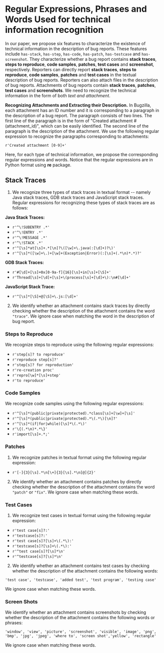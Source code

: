 # Regular Expressions, Phrases and Words Used for technical information recognition

In our paper, we propose six features to characterize the existence of technical information in the description of bug reports. These features include `has-stack`, `has-step`, `has-code`, `has-patch`, `has-testcase` and `has-screenshot`. They characterize whether a bug report contains **stack traces**, **steps to reproduce**, **code samples**, **patches**, **test cases** and **screenshot**, respectively. Reporters can directly report **stack traces**, **steps to reproduce**, **code samples**, **patches** and **test cases** in the textual description of bug reports. Reporters can also attach files in the description of bug reports. Attachments of bug reports contain **stack traces**, **patches**, **test cases** and **screenshots**. We need to recognize the technical information in the form of both *text and attachment*.

**Recognizing Attachments and Extracting their Description.** In Bugzilla, each attachment has an ID number and it is corresponding to a paragraph in the description of a bug report. The paragraph consists of two lines. The first line of the paragraph is in the form of "Created attachment #(attachment_id)", which can be easily identified. The second line of the paragraph is the description of the attachment. We use the following regular expression to recognize the paragraphs corresponding to attachments:  

```r'Created attachment [0-9]+'```

Here, for each type of technical information, we propose the corresponding regular expressions and words. Notice that the regular expressions are in Python format using **re** package.

## Stack Traces

1. We recognize three types of stack traces in textual format -- namely Java stack traces, GDB stack traces and JavaScript stack traces. Regular expressions for recognizing these types of stack traces are as follows:

**Java Stack Traces:** 
* `r'^\!SUBENTRY .*'`
* `r'^\!ENTRY .*'`
* `r'^\!MESSAGE .*'`
* `r'^\!STACK .*'`
* `r'^[\s]*at[\s]+.*[\n]?\([\w]+\.java(:[\d]+)?\)'`
* `r'^[\s]*([\w]+\.)+[\w]+(Exception|Error)(:[\s]+(.*\n)*.*)?'`

**GDB Stack Traces:**
* `r'#[\d]+[\s]+0x[0-9a-f]{16}[\s]+in[\s]+[\S]+'`
* `r'Thread[\s]+[\d]+[\s]+\(process[\s]+[\d]+\):\n#[\d]+'`

**JavaScript Stack Trace:**
* `r'^[\s]*[\S]+@[\S]+\.js:[\d]+'`

2. We identify whether an attachment contains stack traces by directly checking whether the description of the attachment contains the word `"trace"`. We ignore case when matching the word in the description of bug report.

### Steps to Reproduce

We recognize steps to reproduce using the following regular expressions:
* `r'step[s]? to reproduce'`
* `r'reproduce step[s]?'`
* `r'step[s]? for reproduction'`
* `r're-creation proc'`
* `r'repro[\w]*[\s]+step'`
* `r'to reproduce'`

### Code Samples

We recognize code samples using the following regular expressions:
* `r'^[\s]*(public|private|protected).*class[\s]+[\w]+[\s]'`
* `r'^[\s]*(public|private|protected).*\(.*\)[\n]?'`
* `r'^[\s]*(if|for|while)[\s]*\(.*\)'`
* `r'\{(.*\n)*.*\}'`
* `r'import[\s]+.*;'`

### Patches

1. We recognize patches in textual format using the following regular expression:
* `r'[-]{3}[\s].*\n[\+]{3}[\s].*\n[@]{2}'`
2. We identify whether an attachment contains patches by directly checking whether the description of the attachment contains the word `"patch"` or `"fix"`. We ignore case when matching these words.

### Test Cases

1. We recognize test cases in textual format using the following regular expression:
* `r'test case[s]?:'`
* `r'testcase[s]?:'`
* `r'test case[s]?[\s]+\(.*\):'`
* `r'testcase[s]?[\s]+\(.*\):'`
* `r'^test case[s]?[\s]*\n'`
* `r'^testcase[s]?[\s]*\n'`
2. We identify whether an attachment contains test cases by checking whether the description of the attachment contains the following words:

```'test case', 'testcase', 'added test', 'test program', 'testing case'```

We ignore case when matching these words.

### Screen Shots
We identify whether an attachment contains screenshots by checking whether the description of the attachment contains the following words or phrases:

```'window', 'view', 'picture', 'screenshot', 'visible', 'image', 'png', 'bmp', 'jpg', 'jpeg', 'where to', 'screen shot','yellow', 'rectangle'```

We ignore case when matching these words.
